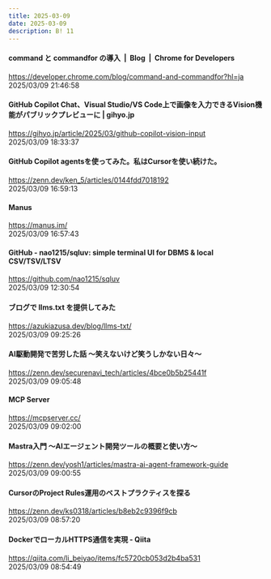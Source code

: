 ```yaml
---
title: 2025-03-09
date: 2025-03-09
description: B! 11
---
```


#### command と commandfor の導入  |  Blog  |  Chrome for Developers
https://developer.chrome.com/blog/command-and-commandfor?hl=ja<br>
2025/03/09 21:46:58<br>


#### GitHub Copilot Chat、Visual Studio/VS Code上で画像を入力できるVision機能がパブリックプレビューに | gihyo.jp
https://gihyo.jp/article/2025/03/github-copilot-vision-input<br>
2025/03/09 18:33:37<br>


#### GitHub Copilot agentsを使ってみた。私はCursorを使い続けた。
https://zenn.dev/ken_5/articles/0144fdd7018192<br>
2025/03/09 16:59:13<br>


#### Manus
https://manus.im/<br>
2025/03/09 16:57:43<br>


#### GitHub - nao1215/sqluv: simple terminal UI for DBMS & local CSV/TSV/LTSV
https://github.com/nao1215/sqluv<br>
2025/03/09 12:30:54<br>


#### ブログで llms.txt を提供してみた
https://azukiazusa.dev/blog/llms-txt/<br>
2025/03/09 09:25:26<br>


#### AI駆動開発で苦労した話 〜笑えないけど笑うしかない日々〜
https://zenn.dev/securenavi_tech/articles/4bce0b5b25441f<br>
2025/03/09 09:05:48<br>


#### MCP Server
https://mcpserver.cc/<br>
2025/03/09 09:02:00<br>


#### Mastra入門 〜AIエージェント開発ツールの概要と使い方〜
https://zenn.dev/yosh1/articles/mastra-ai-agent-framework-guide<br>
2025/03/09 09:00:55<br>


#### CursorのProject Rules運用のベストプラクティスを探る
https://zenn.dev/ks0318/articles/b8eb2c9396f9cb<br>
2025/03/09 08:57:20<br>


#### DockerでローカルHTTPS通信を実現 - Qiita
https://qiita.com/li_beiyao/items/fc5720cb053d2b4ba531<br>
2025/03/09 08:54:49<br>


